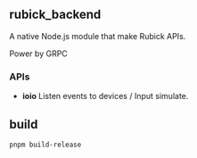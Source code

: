 ## rubick_backend

A native Node.js module that make Rubick APIs.

Power by GRPC

### APIs

-   **ioio** Listen events to devices / Input simulate.

## build

`pnpm build-release`
